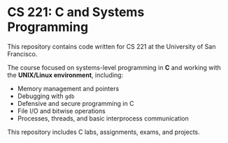# CS 221: C and Systems Programming

This repository contains code written for CS 221 at the University of San Francisco.

The course focused on systems-level programming in **C** and working with the **UNIX/Linux environment**, including:
- Memory management and pointers
- Debugging with `gdb`
- Defensive and secure programming in C
- File I/O and bitwise operations
- Processes, threads, and basic interprocess communication

This repository includes C labs, assignments, exams, and projects.
